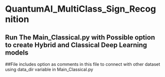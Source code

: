 # QuantumAI_MultiClass_Sign_Recognition

## Run The Main_Classical.py with Possible option to create Hybrid and Classical Deep Learning models

##File includes option as comments in this file to connect with other dataset using data_dir variable in Main_Classical.py
